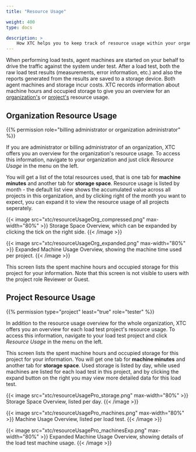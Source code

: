 ```yaml
---
title: "Resource Usage"

weight: 400
type: docs

description: >
    How XTC helps you to keep track of resource usage within your organization.
---
```


When performing load tests, agent machines are started on your behalf to drive the traffic against the system under test. After a load test, both the raw load test results (measurements, error information, etc.) and also the reports generated from the results are saved to a storage device. Both agent machines and storage incur costs. XTC records information about machine hours and occupied storage to give you an overview for an [organization's](#organization-resource-usage) or [project's](#project-resource-usage) resource usage.

## Organization Resource Usage

{{% permission role="billing administrator or organization administrator" %}}

If you are administrator or billing administrator of an organization, XTC offers you an overview for the organization's resource usage. To access this information, navigate to your organization and just click _Resource Usage_ in the menu on the left.

You will get a list of the total resources used, that is one tab for **machine minutes** and another tab for **storage space**. Resource usage is listed by month - the default list view shows the accumulated value across all projects in this organization, and by clicking right of the month you want to expect, you can expand it to view the resource usage of all projects seperately. 

{{< image src="xtc/resourceUsageOrg_compressed.png" max-width="80%" >}}
Storage Space Overview, which can be expanded by clicking the tick on the right side. 
{{< /image >}}

{{< image src="xtc/resourceUsageOrg_expanded.png" max-width="80%" >}}
Expanded Machine Usage Overview, showing the machine time used per project. 
{{< /image >}}

This screen lists the spent machine hours and occupied storage for this project for your information. Note that this screen is not visible to users with the project role Reviewer or Guest.

## Project Resource Usage

{{% permission type="project" least="true" role="tester" %}}

In addition to the resource usage overview for the whole organization, XTC offers you an overview for each load test project's resource usage. To access this information, navigate to your load test project and click _Resource Usage_ in the menu on the left.

This screen lists the spent machine hours and occupied storage for this project for your information. You will get one tab for **machine minutes** and another tab for **storage space**. Used storage is listed by day, while used machines are listed for each load test in this project, and by clicking the expand button on the right you may view more detailed data for this load test.

{{< image src="xtc/resourceUsagePro_storage.png" max-width="80%" >}}
Storage Space Overview, listed per day. 
{{< /image >}}

{{< image src="xtc/resourceUsagePro_machines.png" max-width="80%" >}}
Machine Usage Overview, listed per load test. 
{{< /image >}}

{{< image src="xtc/resourceUsagePro_machinesExp.png" max-width="80%" >}}
Expanded Machine Usage Overview, showing details of the load test machine usage. 
{{< /image >}}

